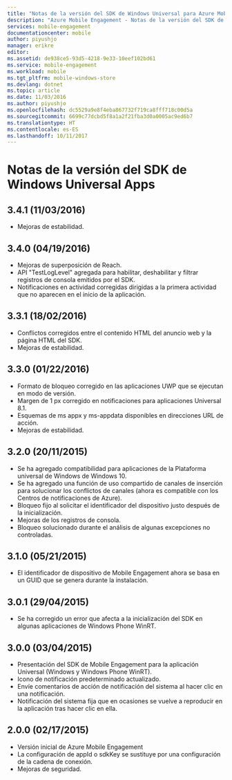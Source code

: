 ```yaml
---
title: "Notas de la versión del SDK de Windows Universal para Azure Mobile Engagement | Microsoft Docs"
description: "Azure Mobile Engagement - Notas de la versión del SDK de Windows Universal Apps"
services: mobile-engagement
documentationcenter: mobile
author: piyushjo
manager: erikre
editor: 
ms.assetid: de938ce5-93d5-4218-9e33-10eef102bd61
ms.service: mobile-engagement
ms.workload: mobile
ms.tgt_pltfrm: mobile-windows-store
ms.devlang: dotnet
ms.topic: article
ms.date: 11/03/2016
ms.author: piyushjo
ms.openlocfilehash: dc5529a9e8f4eba867732f719ca8fff718c00d5a
ms.sourcegitcommit: 6699c77dcbd5f8a1a2f21fba3d0a0005ac9ed6b7
ms.translationtype: HT
ms.contentlocale: es-ES
ms.lasthandoff: 10/11/2017
---
```

# <a name="windows-universal-apps-sdk-release-notes"></a>Notas de la versión del SDK de Windows Universal Apps
## <a name="341-11032016"></a>3.4.1 (11/03/2016)

* Mejoras de estabilidad.

## <a name="340-04192016"></a>3.4.0 (04/19/2016)
* Mejoras de superposición de Reach.
* API "TestLogLevel" agregada para habilitar, deshabilitar y filtrar registros de consola emitidos por el SDK.
* Notificaciones en actividad corregidas dirigidas a la primera actividad que no aparecen en el inicio de la aplicación.

## <a name="331-02182016"></a>3.3.1 (18/02/2016)
* Conflictos corregidos entre el contenido HTML del anuncio web y la página HTML del SDK.
* Mejoras de estabilidad.

## <a name="330-01222016"></a>3.3.0 (01/22/2016)
* Formato de bloqueo corregido en las aplicaciones UWP que se ejecutan en modo de versión.
* Margen de 1 px corregido en notificaciones para aplicaciones Universal 8.1.
* Esquemas de ms appx y ms-appdata disponibles en direcciones URL de acción.
* Mejoras de estabilidad.

## <a name="320-11202015"></a>3.2.0 (20/11/2015)
* Se ha agregado compatibilidad para aplicaciones de la Plataforma universal de Windows de Windows 10.
* Se ha agregado una función de uso compartido de canales de inserción para solucionar los conflictos de canales (ahora es compatible con los Centros de notificaciones de Azure).
* Bloqueo fijo al solicitar el identificador del dispositivo justo después de la inicialización.
* Mejoras de los registros de consola.
* Bloqueo solucionado durante el análisis de algunas excepciones no controladas.

## <a name="310-05212015"></a>3.1.0 (05/21/2015)
* El identificador de dispositivo de Mobile Engagement ahora se basa en un GUID que se genera durante la instalación.

## <a name="301-04292015"></a>3.0.1 (29/04/2015)
* Se ha corregido un error que afecta a la inicialización del SDK en algunas aplicaciones de Windows Phone WinRT.

## <a name="300-04032015"></a>3.0.0 (03/04/2015)
* Presentación del SDK de Mobile Engagement para la aplicación Universal (Windows y Windows Phone WinRT).
* Icono de notificación predeterminado actualizado.
* Envíe comentarios de acción de notificación del sistema al hacer clic en una notificación.
* Notificación del sistema fija que en ocasiones se vuelve a reproducir en la aplicación tras hacer clic en ella.

## <a name="200-02172015"></a>2.0.0 (02/17/2015)
* Versión inicial de Azure Mobile Engagement
* La configuración de appId o sdkKey se sustituye por una configuración de la cadena de conexión.
* Mejoras de seguridad.

